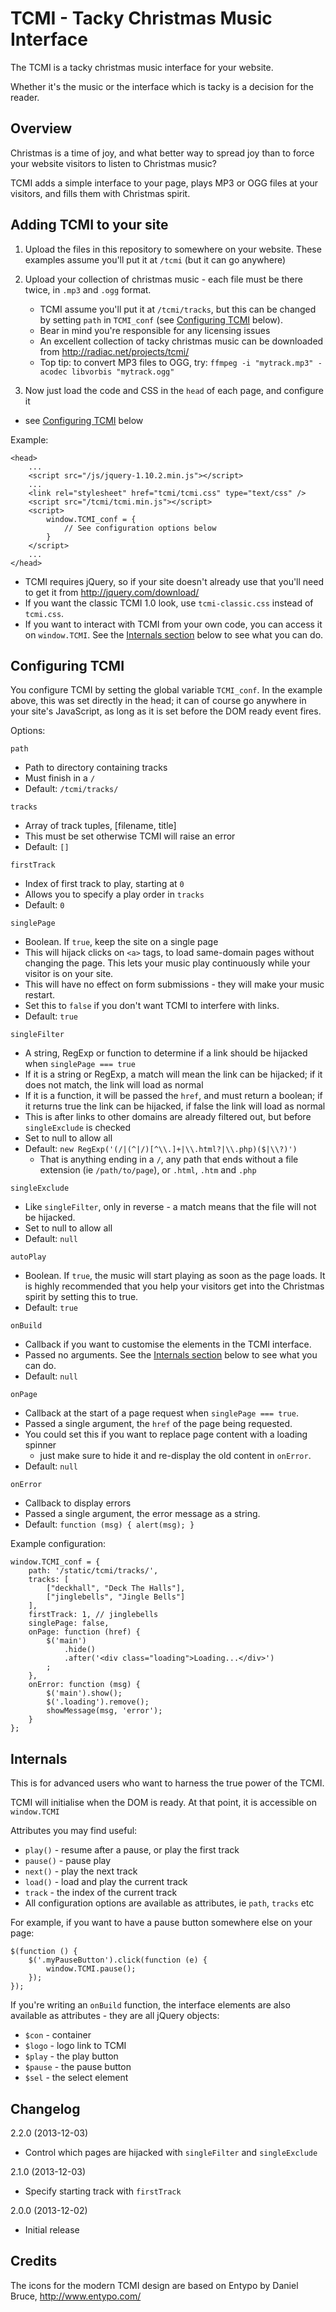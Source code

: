 TCMI - Tacky Christmas Music Interface
======================================

The TCMI is a tacky christmas music interface for your website.

Whether it's the music or the interface which is tacky is a decision for the
reader.


Overview
--------

Christmas is a time of joy, and what better way to spread joy than to force
your website visitors to listen to Christmas music?

TCMI adds a simple interface to your page, plays MP3 or OGG files at your
visitors, and fills them with Christmas spirit.



Adding TCMI to your site
------------------------

1. Upload the files in this repository to somewhere on your website. These
   examples assume you'll put it at `/tcmi` (but it can go anywhere)

2. Upload your collection of christmas music - each file must be there twice,
   in `.mp3` and `.ogg` format.
   * TCMI assume you'll put it at `/tcmi/tracks`, but this can be changed by
     setting `path` in `TCMI_conf` (see [Configuring TCMI](#configuring-tcmi)
     below).
   * Bear in mind you're responsible for any licensing issues
   * An excellent collection of tacky christmas music can be downloaded from
     http://radiac.net/projects/tcmi/
   * Top tip: to convert MP3 files to OGG, try:
     ``ffmpeg -i "mytrack.mp3" -acodec libvorbis "mytrack.ogg"``

3. Now just load the code and CSS in the `head` of each page, and configure it
- see [Configuring TCMI](#configuring-tcmi) below

Example:

    <head>
        ...
        <script src="/js/jquery-1.10.2.min.js"></script>
        ...
        <link rel="stylesheet" href="tcmi/tcmi.css" type="text/css" />
        <script src="/tcmi/tcmi.min.js"></script>
        <script>
            window.TCMI_conf = {
                // See configuration options below
            }
        </script>
        ...
    </head>


* TCMI requires jQuery, so if your site doesn't already use that you'll need
  to get it from http://jquery.com/download/
* If you want the classic TCMI 1.0 look, use `tcmi-classic.css` instead of
  `tcmi.css`.
* If you want to interact with TCMI from your own code, you can access it on
  `window.TCMI`. See the [Internals section](#internals) below to see what you
  can do.


Configuring TCMI
----------------

You configure TCMI by setting the global variable `TCMI_conf`. In the example
above, this was set directly in the head; it can of course go anywhere in your
site's JavaScript, as long as it is set before the DOM ready event fires.

Options:

`path`

* Path to directory containing tracks
* Must finish in a `/`
* Default: `/tcmi/tracks/`


`tracks`

* Array of track tuples, [filename, title]
* This must be set otherwise TCMI will raise an error
* Default: `[]`


`firstTrack`

* Index of first track to play, starting at `0`
* Allows you to specify a play order in `tracks`
* Default: `0`


`singlePage`

* Boolean. If `true`, keep the site on a single page
* This will hijack clicks on `<a>` tags, to load same-domain pages without
  changing the page. This lets your music play continuously while your visitor
  is on your site.
* This will have no effect on form submissions - they will make your music
  restart.
* Set this to `false` if you don't want TCMI to interfere with links.
* Default: `true`


`singleFilter`

* A string, RegExp or function to determine if a link should be hijacked when
  `singlePage === true`
* If it is a string or RegExp, a match will mean the link can be hijacked; if
  it does not match, the link will load as normal
* If it is a function, it will be passed the `href`, and must return a boolean;
  if it returns true the link can be hijacked, if false the link will load as
  normal
* This is after links to other domains are already filtered out, but before
  `singleExclude` is checked
* Set to null to allow all
* Default: `new RegExp('(/|(^|/)[^\\.]+|\\.html?|\\.php)($|\\?)')`
  * That is anything ending in a `/`, any path that ends without a file
    extension (ie `/path/to/page`), or `.html`, `.htm` and `.php`


`singleExclude`

* Like `singleFilter`, only in reverse - a match means that the file will not
  be hijacked.
* Set to null to allow all
* Default: `null`


`autoPlay`

* Boolean. If `true`, the music will start playing as soon as the page loads.
  It is highly recommended that you help your visitors get into the Christmas
  spirit by setting this to true.
* Default: `true`


`onBuild`

* Callback if you want to customise the elements in the TCMI interface.
* Passed no arguments. See the [Internals section](#internals) below to see
  what you can do.
* Default: `null`


`onPage`

* Callback at the start of a page request when `singlePage === true`.
* Passed a single argument, the `href` of the page being requested.
* You could set this if you want to replace page content with a loading spinner
  - just make sure to hide it and re-display the old content in `onError`.
* Default: `null`


`onError`

* Callback to display errors
* Passed a single argument, the error message as a string.
* Default: `function (msg) { alert(msg); }`


Example configuration:

    window.TCMI_conf = {
        path: '/static/tcmi/tracks/',
        tracks: [
            ["deckhall", "Deck The Halls"],
            ["jinglebells", "Jingle Bells"]
        ],
        firstTrack: 1, // jinglebells
        singlePage: false,
        onPage: function (href) {
            $('main')
                .hide()
                .after('<div class="loading">Loading...</div>')
            ;
        },
        onError: function (msg) {
            $('main').show();
            $('.loading').remove();
            showMessage(msg, 'error');
        }
    };


Internals
---------

This is for advanced users who want to harness the true power of the TCMI.

TCMI will initialise when the DOM is ready. At that point, it is accessible
on ``window.TCMI``

Attributes you may find useful:
* `play()` - resume after a pause, or play the first track
* `pause()` - pause play
* `next()` - play the next track
* `load()` - load and play the current track
* `track` - the index of the current track
* All configuration options are available as attributes, ie `path`, `tracks` etc

For example, if you want to have a pause button somewhere else on your page:

    $(function () {
        $('.myPauseButton').click(function (e) {
            window.TCMI.pause();
        });
    });

If you're writing an `onBuild` function, the interface elements are also
available as attributes - they are all jQuery objects:
* `$con` - container
* `$logo` - logo link to TCMI
* `$play` - the play button
* `$pause` - the pause button
* `$sel` - the select element


Changelog
---------

2.2.0 (2013-12-03)
* Control which pages are hijacked with `singleFilter` and `singleExclude`

2.1.0 (2013-12-03)
* Specify starting track with `firstTrack`

2.0.0 (2013-12-02)
* Initial release


Credits
-------

The icons for the modern TCMI design are based on Entypo by Daniel Bruce,
http://www.entypo.com/
